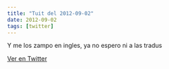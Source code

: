 ```yaml
---
title: "Tuit del 2012-09-02"
date: 2012-09-02
tags: [twitter]
---
```


Y me los zampo en ingles, ya no espero ni a las tradus



[Ver en Twitter](https://twitter.com/i/web/status/242065980006756352)

